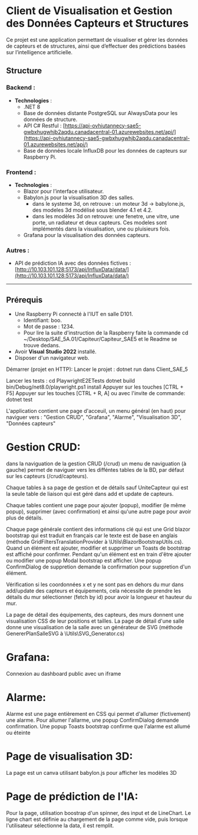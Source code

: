 # Client de Visualisation et Gestion des Données Capteurs et Structures

Ce projet est une application permettant de visualiser et gérer les données de capteurs et de structures, ainsi que d’effectuer des prédictions basées sur l’intelligence artificielle.

## Structure

### Backend :
- **Technologies** :
  - .NET 8
  - Base de données distante PostgreSQL sur AlwaysData pour les données de structure.
  - API C# Restful :
    [https://api-ovhiutannecy-sae5-gwbxhugwhjb2aqdu.canadacentral-01.azurewebsites.net/api/](https://api-ovhiutannecy-sae5-gwbxhugwhjb2aqdu.canadacentral-01.azurewebsites.net/api/)
  - Base de données locale InfluxDB pour les données de capteurs sur Raspberry Pi.

### Frontend :
- **Technologies** :
  - Blazor pour l’interface utilisateur.
  - Babylon.js pour la visualisation 3D des salles.
    - dans le systeme 3d, on retrouve : un moteur 3d -> babylone.js, des modeles 3d modélisé sous blender 4.1 et 4.2.
    - dans les modèles 3d on retrouve: une fenetre, une vitre, une porte, un radiateur et deux capteurs. Ces modeles sont implémentés dans la visualisation, une ou pluisieurs fois.
  - Grafana pour la visualisation des données capteurs.


### Autres :
- API de prédiction IA avec des données fictives :
  [http://10.103.101.128:5173/api/InfluxData/data/](http://10.103.101.128:5173/api/InfluxData/data/)

---

## Prérequis
- Une Raspberry Pi connecté à l'IUT en salle D101.
    - Identifiant: boo.
    - Mot de passe : 1234.
    - Pour lire la suite d'instruction de la Raspberry faite la commande cd ~/Desktop/SAE_5A.01/Capiteur/Capiteur_SAE5 et le Readme se trouve dedans.
- Avoir **Visual Studio 2022** installé.
- Disposer d'un navigateur web.

Démarrer (projet en HTTP):
Lancer le projet :
dotnet run dans Client_SAE_5

Lancer les tests :
cd PlaywrightE2ETests
dotnet build
bin/Debug/net8.0/playwright.ps1 install
Appuyer sur les touches [CTRL + F5]
Appuyer sur les touches [CTRL + R, A] ou avec l'invite de commande: dotnet test



L'application contient une page d'acceuil, un menu général (en haut) pour naviguer vers : "Gestion CRUD", "Grafana", "Alarme", "Visualisation 3D", "Données capteurs"

# Gestion CRUD:

  dans la naviguation de la gestion CRUD (/crud) un menu de naviguation (à gauche) permet de naviguer vers les difféntes tables de la BD, par défaut sur les capteurs (/crud/capteurs).

  Chaque tables à sa page de gestion et de détails sauf UniteCapteur qui est la seule table de liaison qui est géré dans add et update de capteurs.

  Chaque tables contient une page pour ajouter (popup), modifier (le même popup), supprimer (avec confirmation) et ainsi qu'une autre page pour avoir plus de détails.

  Chaque page générale contient des informations clé qui est une Grid blazor bootstrap qui est traduit en français car le texte est de base en anglais (méthode GridFiltersTranslationProvider à \Utils\BlazorBootstrapUtils.cs). Quand un élément est ajouter, modifier et supprimer un Toasts de bootstrap est affiché pour confirmer. Pendant qu'un élément est en train d'être ajouter ou modifier une popup Modal bootstrap est afficher. Une popup ConfirmDialog de suppretion demande la confirmation pour suppretion d'un élément.

  Vérification si les coordonnées x et y ne sont pas en dehors du mur dans add/update des capteurs et équipements, cela nécessite de prendre les détails du mur sélectionner (fetch by id) pour avoir la longueur et hauteur du mur.
  
  La page de détail des équipements, des capteurs, des murs donnent une visualisation CSS de leur positions et tailles. La page de détail d'une salle donne une visualisation de la salle avec un générateur de SVG (méthode GenererPlanSalleSVG à \Utils\SVG_Generator.cs)

# Grafana:

  Connexion au dashboard public avec un iframe

# Alarme:

  Alarme est une page entièrement en CSS qui permet d'allumer (fictivement) une alarme. Pour allumer l'allarme, une popup ConfirmDialog demande confirmation. Une popup Toasts bootstrap confirme que l'alarme est allumé ou éteinte

# Page de visualisation 3D:

  La page est un canva utilisant babylon.js pour afficher les modèles 3D

# Page de prédiction de l'IA:

  Pour la page, utilisation boostrap d'un spinner, des input et de LineChart.
  Le ligne chart est définie au chargement de la page comme vide, puis lorsque l'utilisateur sélectionne la data, il est remplit.
